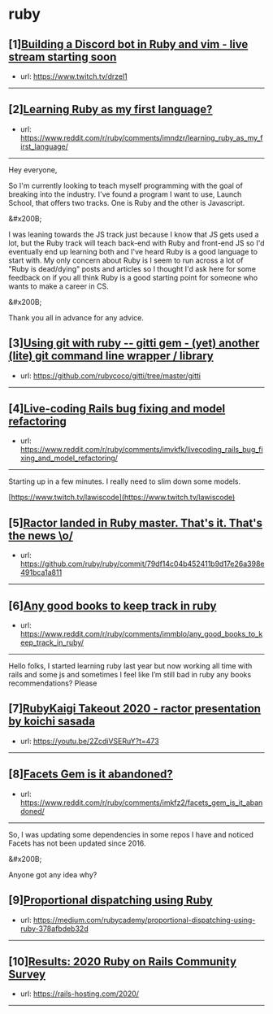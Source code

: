 # ruby
## [1][Building a Discord bot in Ruby and vim - live stream starting soon](https://www.reddit.com/r/ruby/comments/imwwso/building_a_discord_bot_in_ruby_and_vim_live/)
- url: https://www.twitch.tv/drzel1
---

## [2][Learning Ruby as my first language?](https://www.reddit.com/r/ruby/comments/imndzr/learning_ruby_as_my_first_language/)
- url: https://www.reddit.com/r/ruby/comments/imndzr/learning_ruby_as_my_first_language/
---
Hey everyone,

So I'm currently looking to teach myself programming with the goal of breaking into the industry. I've found a program I want to use, Launch School, that offers two tracks. One is Ruby and the other is Javascript. 

&amp;#x200B;

I was leaning towards the JS track just because I know that JS gets used a lot, but the Ruby track will teach back-end with Ruby and front-end JS so I'd eventually end up learning both and I've heard Ruby is a good language to start with.  My only concern about Ruby is I seem to run across a lot of "Ruby is dead/dying" posts and articles so I thought I'd ask here for some feedback on if you all think Ruby is a good starting point for someone who wants to make a career in CS. 

&amp;#x200B;

Thank you all in advance for any advice.
## [3][Using git with ruby -- gitti gem - (yet) another (lite) git command line wrapper / library](https://www.reddit.com/r/ruby/comments/imx3i8/using_git_with_ruby_gitti_gem_yet_another_lite/)
- url: https://github.com/rubycoco/gitti/tree/master/gitti
---

## [4][Live-coding Rails bug fixing and model refactoring](https://www.reddit.com/r/ruby/comments/imvkfk/livecoding_rails_bug_fixing_and_model_refactoring/)
- url: https://www.reddit.com/r/ruby/comments/imvkfk/livecoding_rails_bug_fixing_and_model_refactoring/
---
Starting up in a few minutes. I really need to slim down some models.

[https://www.twitch.tv/lawiscode](https://www.twitch.tv/lawiscode)
## [5][Ractor landed in Ruby master. That's it. That's the news \o/](https://www.reddit.com/r/ruby/comments/imbm3t/ractor_landed_in_ruby_master_thats_it_thats_the/)
- url: https://github.com/ruby/ruby/commit/79df14c04b452411b9d17e26a398e491bca1a811
---

## [6][Any good books to keep track in ruby](https://www.reddit.com/r/ruby/comments/immblo/any_good_books_to_keep_track_in_ruby/)
- url: https://www.reddit.com/r/ruby/comments/immblo/any_good_books_to_keep_track_in_ruby/
---
Hello folks, I started learning ruby last year but now working all time with rails and some js and sometimes I feel like I’m still bad in ruby any books recommendations? Please
## [7][RubyKaigi Takeout 2020 - ractor presentation by koichi sasada](https://www.reddit.com/r/ruby/comments/imcro1/rubykaigi_takeout_2020_ractor_presentation_by/)
- url: https://youtu.be/2ZcdiVSERuY?t=473
---

## [8][Facets Gem is it abandoned?](https://www.reddit.com/r/ruby/comments/imkfz2/facets_gem_is_it_abandoned/)
- url: https://www.reddit.com/r/ruby/comments/imkfz2/facets_gem_is_it_abandoned/
---
So, I was updating some dependencies in some repos I have and noticed Facets has not been updated since 2016.

&amp;#x200B;

Anyone got any idea why?
## [9][Proportional dispatching using Ruby](https://www.reddit.com/r/ruby/comments/imd2w3/proportional_dispatching_using_ruby/)
- url: https://medium.com/rubycademy/proportional-dispatching-using-ruby-378afbdeb32d
---

## [10][Results: 2020 Ruby on Rails Community Survey](https://www.reddit.com/r/ruby/comments/im3cvo/results_2020_ruby_on_rails_community_survey/)
- url: https://rails-hosting.com/2020/
---

